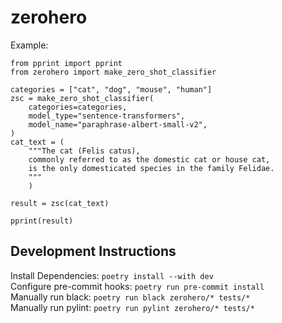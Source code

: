 # zerohero

Example:

```
from pprint import pprint
from zerohero import make_zero_shot_classifier

categories = ["cat", "dog", "mouse", "human"]
zsc = make_zero_shot_classifier(
    categories=categories,
    model_type="sentence-transformers",
    model_name="paraphrase-albert-small-v2",
)
cat_text = (
    """The cat (Felis catus),
    commonly referred to as the domestic cat or house cat,
    is the only domesticated species in the family Felidae.
    """
    )

result = zsc(cat_text)

pprint(result)
```
## Development Instructions

Install Dependencies: `poetry install --with dev`  
Configure pre-commit hooks: `poetry run pre-commit install`  
Manually run black: `poetry run black zerohero/* tests/*`  
Manually run pylint: `poetry run pylint zerohero/* tests/*`
